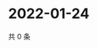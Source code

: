 # 2022-01-24

共 0 条

<!-- BEGIN WEIBO -->
<!-- 最后更新时间 Mon Jan 24 2022 03:06:46 GMT+0800 (China Standard Time) -->

<!-- END WEIBO -->
